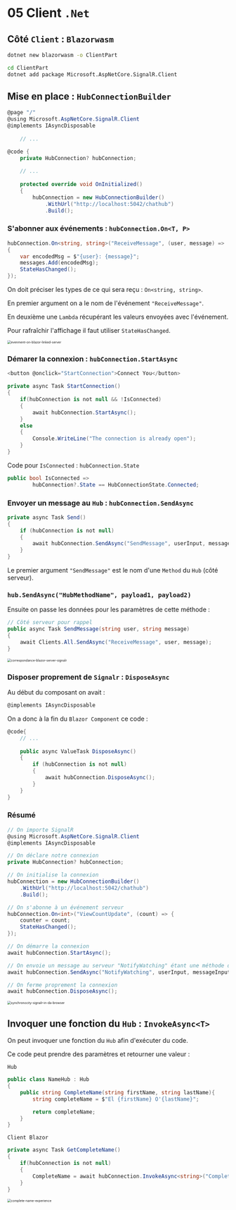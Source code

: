 # 05 Client `.Net`

## Côté `Client` : `Blazorwasm`

```bash
dotnet new blazorwasm -o ClientPart
```

```bash
cd ClientPart
dotnet add package Microsoft.AspNetCore.SignalR.Client
```



## Mise en place : `HubConnectionBuilder`

```cs
@page "/"
@using Microsoft.AspNetCore.SignalR.Client
@implements IAsyncDisposable
    
    // ...

@code {
    private HubConnection? hubConnection;
    
    // ...
    
    protected override void OnInitialized()
    {  
        hubConnection = new HubConnectionBuilder()
            .WithUrl("http://localhost:5042/chathub")
            .Build();
```



### S'abonner aux événements : `hubConnection.On<T, P>`

```cs
hubConnection.On<string, string>("ReceiveMessage", (user, message) =>
{
    var encodedMsg = $"{user}: {message}";
    messages.Add(encodedMsg);
    StateHasChanged();
});
```

On doit préciser les types de ce qui sera reçu : `On<string, string>`.

En premier argument on a le nom de l'événement `"ReceiveMessage"`.

En deuxième une `Lambda` récupérant les valeurs envoyées avec l'événement.

Pour rafraîchir l'affichage il faut utiliser `StateHasChanged`.

<img src="assets/evenment-on-blazor-linked-server.png" alt="evenment-on-blazor-linked-server" style="zoom:50%;" />





### Démarer la connexion : `hubConnection.StartAsync`

```cs
<button @onclick="StartConnection">Connect You</button>

private async Task StartConnection()
{        
    if(hubConnection is not null && !IsConnected)
    {
        await hubConnection.StartAsync();
    }
    else
    {
        Console.WriteLine("The connection is already open");
    }
}
```

Code pour `IsConnected` : `hubConnection.State`

```cs
public bool IsConnected =>
        hubConnection?.State == HubConnectionState.Connected;
```





### Envoyer un message au `Hub` : `hubConnection.SendAsync`

```cs
private async Task Send()
{
    if (hubConnection is not null)
    {
        await hubConnection.SendAsync("SendMessage", userInput, messageInput);
    }
}
```

Le premier argument `"SendMessage"` est le nom d'une `Method` du `Hub` (côté serveur).

### `hub.SendAsync("HubMethodName", payload1, payload2)`

Ensuite on passe les données pour les paramètres de cette méthode :

```cs
// Côté serveur pour rappel
public async Task SendMessage(string user, string message)
{
    await Clients.All.SendAsync("ReceiveMessage", user, message);
}
```

<img src="assets/correspondance-blazor-server-signalr.png" alt="correspondance-blazor-server-signalr" style="zoom:50%;" />



### Disposer proprement de `Signalr` : `DisposeAsync`

Au début du composant on avait :

```cs
@implements IAsyncDisposable
```

On a donc à la fin du `Blazor Component` ce code :

```cs
@code{
    // ...
    
    public async ValueTask DisposeAsync()
    {
        if (hubConnection is not null)
        {
            await hubConnection.DisposeAsync();
        }
    }
}
```



### Résumé

```cs
// On importe SignalR
@using Microsoft.AspNetCore.SignalR.Client
@implements IAsyncDisposable   

// On déclare notre connexion
private HubConnection? hubConnection;

// On initialise la connexion
hubConnection = new HubConnectionBuilder()
    .WithUrl("http://localhost:5042/chathub")
    .Build();

// On s'abonne à un événement serveur
hubConnection.On<int>("ViewCountUpdate", (count) => {
    counter = count;
    StateHasChanged();
});

// On démarre la connexion
await hubConnection.StartAsync();

// On envoie un message au serveur "NotifyWatching" étant une méthode du Hub
await hubConnection.SendAsync("NotifyWatching", userInput, messageInput);

// On ferme proprement la connexion
await hubConnection.DisposeAsync();
```

<img src="assets/synchronocity-signalr-in-da-browser.png" alt="synchronocity-signalr-in-da-browser" style="zoom:50%;" />



## Invoquer une fonction du `Hub` : `InvokeAsync<T>`

On peut invoquer une fonction du `Hub` afin d'exécuter du code.

Ce code peut prendre des paramètres et retourner une valeur :

`Hub`

```cs
public class NameHub : Hub
{
    public string CompleteName(string firstName, string lastName){
        string completeName = $"El {firstName} O'{lastName}";

        return completeName;
    } 
}
```



`Client Blazor`

```cs
private async Task GetCompleteName()
{
    if(hubConnection is not null)
    {
        CompleteName = await hubConnection.InvokeAsync<string>("CompleteName", FirstName, LastName);
    }  
}
```

<img src="assets/complete-name-experience.png" alt="complete-name-experience" style="zoom:50%;" />

















